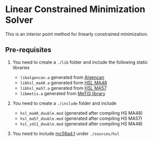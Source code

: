 # Linear Constrained Minimization Solver

This is an interior point method for linearly constrained minimization.

## Pre-requisites

1. You need to create a `./lib` folder and include the following static libraries
   * `libalgencan.a` generated from [Algencan](https://www.ime.usp.br/~egbirgin/tango/downloads.php)
   * `libhsl_ma48.a` generated form [HSL MA48](http://www.hsl.rl.ac.uk/catalogue/hsl_ma48.html)
   * `libhsl_ma57.a` generated from [HSL MA57](http://www.hsl.rl.ac.uk/catalogue/hsl_ma57.html)
   * `libmetis.a` generated from [MeTIS library](http://glaros.dtc.umn.edu/gkhome/fetch/sw/metis/OLD/metis-4.0.3.tar.gz)
   
2. You need to create a `./include` folder and include
   * `hsl_ma48_double.mod` (generated after compiling HS MA48)
   * `hsl_ma57_double.mod` (generated after compiling HS MA57)
   * `hsl_zd11_double.mod` (generated after compiling HS MA48)
   
3. You need to include [mc58ad.f](http://www.hsl.rl.ac.uk/catalogue/mc58.html) under `./sources/hsl`
